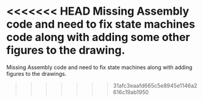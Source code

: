 <<<<<<< HEAD
Missing Assembly code and need to fix state machines code along with adding
some other figures to the drawing.
=======
Missing Assembly code and need to fix state machines along with adding figures to the drawings.
>>>>>>> 31afc3eaafd665c5e8945e1146a2616c19ab1950
